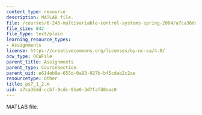 ```yaml
---
content_type: resource
description: MATLAB file.
file: /courses/6-245-multivariable-control-systems-spring-2004/a7ca36ddccbf9cdc91e03d7fafd0aac0_ps7_1_2.m
file_size: 842
file_type: text/plain
learning_resource_types:
- Assignments
license: https://creativecommons.org/licenses/by-nc-sa/4.0/
ocw_type: OCWFile
parent_title: Assignments
parent_type: CourseSection
parent_uid: e614eb9e-655d-0a93-927b-bf5cdab2c2ae
resourcetype: Other
title: ps7_1_2.m
uid: a7ca36dd-ccbf-9cdc-91e0-3d7fafd0aac0
---
```

MATLAB file.